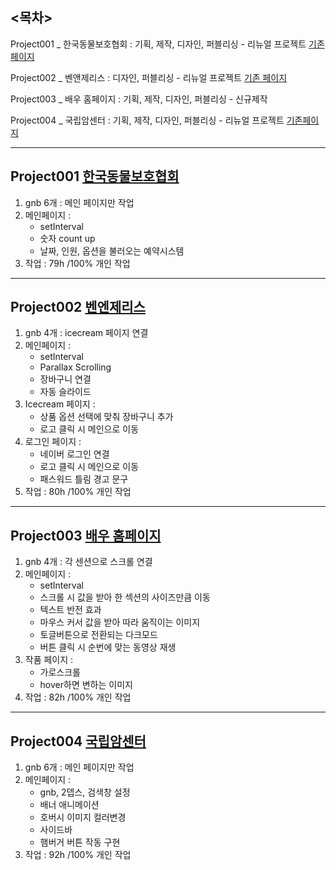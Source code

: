 
## <목차>

Project001 _ 한국동물보호협회 : 기획, 제작, 디자인, 퍼블리싱 - 리뉴얼 프로젝트 [기존 페이지](http://www.koreananimals.or.kr/)

Project002 _ 벤앤제리스 : 디자인, 퍼블리싱 - 리뉴얼 프로젝트 [기존 페이지](https://www.benjerry.co.kr/)

Project003 _ 배우 홈페이지 : 기획, 제작, 디자인, 퍼블리싱 - 신규제작

Project004 _ 국립암센터 : 기획, 제작, 디자인, 퍼블리싱 - 리뉴얼 프로젝트 [기존페이지](https://www.ncc.re.kr/)


---

## Project001 [한국동물보호협회](https://6ukhwa.github.io/6ukhwa2025/kaps_renewal/)
1. gnb 6개 : 메인 페이지만 작업
2. 메인페이지 : 
    - setInterval
    - 숫자 count up
    - 날짜, 인원, 옵션을 불러오는 예약시스템
3. 작업 : 79h /100% 개인 작업

---

## Project002 [벤엔제리스](https://6ukhwa.github.io/6ukhwa2025/bnj_renewal/)
1. gnb 4개 : icecream 페이지 연결
2. 메인페이지 : 
    - setInterval
    - Parallax Scrolling
    - 장바구니 연결
    - 자동 슬라이드
3. Icecream 페이지 :
    - 상품 옵션 선택에 맞춰 장바구니 추가
    - 로고 클릭 시 메인으로 이동
4. 로그인 페이지 : 
    - 네이버 로그인 연결
    - 로고 클릭 시 메인으로 이동
    - 패스워드 틀림 경고 문구
5. 작업 : 80h /100% 개인 작업

---

## Project003 [배우 홈페이지](https://6ukhwa.github.io/6ukhwa2025/ldh_page/)
1. gnb 4개 : 각 센션으로 스크롤 연결
2. 메인페이지 : 
    - setInterval
    - 스크롤 시 값을 받아 한 섹션의 사이즈만큼 이동
    - 텍스트 반전 효과
    - 마우스 커서 값을 받아 따라 움직이는 이미지
    - 토글버튼으로 전환되는 다크모드
    - 버튼 클릭 시 순번에 맞는 동영상 재생
3. 작품 페이지 :
    - 가로스크롤
    - hover하면 변하는 이미지
4. 작업 : 82h /100% 개인 작업

---

## Project004 [국립암센터](https://6ukhwa.github.io/6ukhwa2025/ncc_rewewal/)

1. gnb 6개 : 메인 페이지만 작업
2. 메인페이지 :
    - gnb, 2뎁스, 검색창 설정
    - 배너 애니메이션
    - 호버시 이미지 컬러변경
    - 사이드바
    - 햄버거 버튼 작동 구현
4. 작업 : 92h /100% 개인 작업
